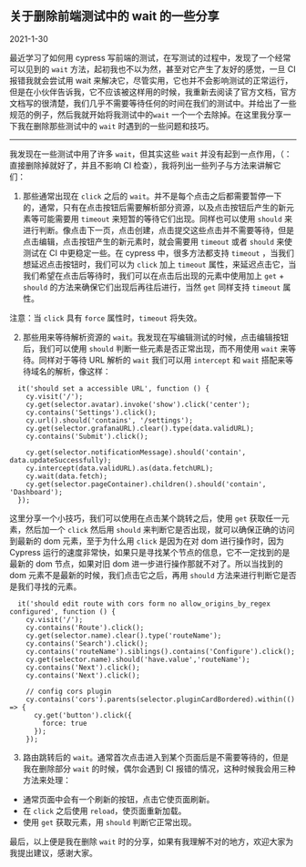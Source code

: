 ## 关于删除前端测试中的 wait 的一些分享

2021-1-30

最近学习了如何用 cypress 写前端的测试，在写测试的过程中，发现了一个经常可以见到的 `wait` 方法，起初我也不以为然，甚至对它产生了友好的感觉，一旦 CI 报错我就会尝试用 wait 来解决它，尽管实用，它也并不会影响测试的正常运行，但是在小伙伴告诉我，它不应该被这样用的时候，我重新去阅读了官方文档，官方文档写的很清楚，我们几乎不需要等待任何的时间在我们的测试中。并给出了一些规范的例子，然后我就开始将我测试中的`wait` 一个一个去除掉。在这里我分享一下我在删除那些测试中的 `wait` 时遇到的一些问题和技巧。

--------

我发现在一些测试中用了许多 `wait`，但其实这些 `wait` 并没有起到一点作用，（：直接删除掉就好了，并且不影响 CI 检查），我将列出一些列子与方法来讲解它们：

1. 那些通常出现在 `click` 之后的 `wait`。并不是每个点击之后都需要暂停一下的，通常，只有在点击按钮后需要解析部分资源，以及点击按钮后产生的新元素等可能需要用 `timeout` 来短暂的等待它们出现。同样也可以使用 `should` 来进行判断。像点击下一页，点击创建，点击提交这些点击并不需要等待，但是点击编辑，点击按钮产生的新元素时，就会需要用 `timeout` 或者 `should` 来使测试在 CI 中更稳定一些。在 cypress 中，很多方法都支持 `timeout` ，当我们想延迟点击按钮时，我们可以为 `click` 加上 `timeout` 属性，来延迟点击它，当我们希望在点击后等待时，我们可以在点击后出现的元素中使用加上 `get` + `should` 的方法来确保它们出现后再往后进行，当然 `get` 同样支持 `timeout` 属性。

注意：当 `click` 具有 `force` 属性时，`timeout` 将失效。

2. 那些用来等待解析资源的 `wait`。我发现在写编辑测试的时候，点击编辑按钮后，我们可以使用 `should` 判断一些元素是否正常出现，而不用使用 `wait` 来等待。同样对于等待 URL 解析的 `wait` 我们可以用 `intercept` 和 `wait` 搭配来等待域名的解析，像这样：

```
  it('should set a accessible URL', function () {
    cy.visit('/');
    cy.get(selector.avatar).invoke('show').click('center');
    cy.contains('Settings').click();
    cy.url().should('contains', '/settings');
    cy.get(selector.grafanaURL).clear().type(data.validURL);
    cy.contains('Submit').click();

    cy.get(selector.notificationMessage).should('contain', data.updateSuccessfully);
    cy.intercept(data.validURL).as(data.fetchURL);
    cy.wait(data.fetch);
    cy.get(selector.pageContainer).children().should('contain', 'Dashboard');
  });
```

这里分享一个小技巧，我们可以使用在点击某个跳转之后，使用 `get` 获取任一元素，然后加一个 `click` 然后用 `should` 来判断它是否出现，就可以确保正确的访问到最新的 dom 元素，至于为什么用 `click` 是因为在对 dom 进行操作时，因为 Cypress 运行的速度非常快，如果只是寻找某个节点的信息，它不一定找到的是最新的 dom 节点，如果对旧 dom 进一步进行操作那就不对了。所以当找到的 dom 元素不是最新的时候，我们点击它之后，再用 `should` 方法来进行判断它是否是我们寻找的元素。

```
  it('should edit route with cors form no allow_origins_by_regex configured', function () {
    cy.visit('/');
    cy.contains('Route').click();
    cy.get(selector.name).clear().type('routeName');
    cy.contains('Search').click();
    cy.contains('routeName').siblings().contains('Configure').click();
    cy.get(selector.name).should('have.value','routeName');
    cy.contains('Next').click();
    cy.contains('Next').click();

    // config cors plugin
    cy.contains('cors').parents(selector.pluginCardBordered).within(() => {
      cy.get('button').click({
        force: true
      });
    });
```

3. 路由跳转后的 `wait`。通常首次点击进入到某个页面后是不需要等待的，但是我在删除部分 `wait` 的时候，偶尔会遇到 CI 报错的情况，这种时候我会用三种方法来处理：

+ 通常页面中会有一个刷新的按钮，点击它使页面刷新。
+ 在 `click` 之后使用 `reload`，使页面重新加载。
+ 使用 `get` 获取元素，用 `should` 判断它正常出现。

最后，以上便是我在删除 `wait` 时的分享，如果有我理解不对的地方，欢迎大家为我提出建议，感谢大家。
